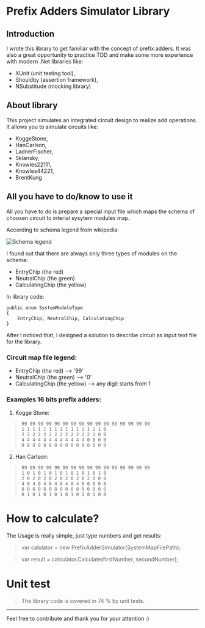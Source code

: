# Prefix Adders Simulator Library

## Introduction
I wrote this library to get familiar with the concept of prefix adders.
It was also a great opportunity to practice TDD and make some more experience with modern .Net libraries like: 
* XUnit (unit testing tool), 
* Shouldby (assertion framework),
* NSubstitude (mocking library)


## About library

This project simulates an integrated circuit design to realize add operations.
It allows you to simulate circuits like:
* KoggeStone,
* HanCarlson,
* LadnerFischer,
* Sklansky,
* Knowles22111,
* Knowles44221,
* BrentKung 

## All you have to do/know to use it

All you have to do is prepare a special input file which maps the schema of choosen circuit to interial sysytem modules map. 

According to schema legend from wikipedia:

![Schema legend](https://upload.wikimedia.org/wikipedia/commons/thumb/1/13/4_bit_Kogge_Stone_Adder_Example.png/352px-4_bit_Kogge_Stone_Adder_Example.png)

I found out that there are always only three types of modules on the schema:
* EntryChip (the red)
* NeutralChip (the green) 
* CalculatingChip (the yellow)

In library code:

    public enum SystemModuleType
    {
        EntryChip, NeutralChip, CalculatingChip
    }

After I noticed that, I designed a solution to describe circuit as input text file for the library. 

### Circuit map file legend: 
* EntryChip (the red) --> '99'
* NeutralChip (the green) --> '0'
* CalculatingChip (the yellow) --> any digit starts from 1 

### Examples 16 bits prefix adders:
 

1. Kogge Stone: 


>     99 99 99 99 99 99 99 99 99 99 99 99 99 99 99 99
>     1 1 1 1 1 1 1 1 1 1 1 1 1 1 1 0
>     2 2 2 2 2 2 2 2 2 2 2 2 2 2 0 0
>     4 4 4 4 4 4 4 4 4 4 4 4 0 0 0 0
>     8 8 8 8 8 8 8 8 0 0 0 0 0 0 0 0

2. Han Carlson:

>     99 99 99 99 99 99 99 99 99 99 99 99 99 99 99 99 
>     1 0 1 0 1 0 1 0 1 0 1 0 1 0 1 0
>     2 0 2 0 2 0 2 0 2 0 2 0 2 0 0 0
>     4 0 4 0 4 0 4 0 4 0 4 0 0 0 0 0
>     8 0 8 0 8 0 8 0 0 0 0 0 0 0 0 0
>     0 1 0 1 0 1 0 1 0 1 0 1 0 1 0 0


# How to calculate? 


The Usage is really simple, just type numbers and get results:
    
>    var calulator = new PrefixAdderSimulator(SystemMapFilePath);

>    var result = calculator.Calculate(firstNumber, secondNumber);


# Unit test
> The library code is covered in 74 % by unit tests.

---

 Feel free to contribute and thank you for your attention :)
